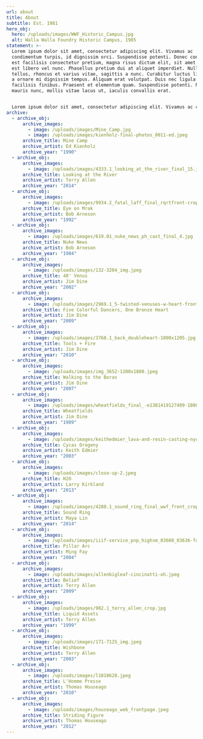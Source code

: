 ```yaml
---
url: about
title: About
subtitle: Est. 1981
hero_obj:
  hero: /uploads/images/WWF_Historic_Campus.jpg
  alt: Walla Walla Foundry Historic Campus, 1985
statement: >-
  Lorem ipsum dolor sit amet, consectetur adipiscing elit. Vivamus ac
  condimentum turpis, id dignissim orci. Suspendisse potenti. Donec consectetur,
  est facilisis consectetur pretium, magna risus dictum elit, sit amet dictum
  est libero vel nunc. Phasellus pretium dui at aliquet imperdiet. Nulla mauris
  tellus, rhoncus et varius vitae, sagittis a nunc. Curabitur luctus ligula leo,
  a ornare mi dignissim tempus. Aliquam erat volutpat. Duis nec ligula vitae mi
  facilisis finibus. Praesent et elementum quam. Suspendisse potenti. Nullam
  mauris nunc, mollis vitae lacus ut, iaculis convallis erat.


  Lorem ipsum dolor sit amet, consectetur adipiscing elit. Vivamus ac condimentum turpis, id dignissim orci. Suspendisse potenti. Donec consectetur, est facilisis consectetur pretium, magna risus dictum elit, sit amet dictum est libero vel nunc. Phasellus pretium dui at aliquet imperdiet. Nulla mauris tellus, rhoncus et varius vitae, sagittis a nunc. Curabitur luctus ligula leo, a ornare mi dignissim tempus. Aliquam erat volutpat. Duis nec ligula vitae mi facilisis finibus. Praesent et elementum quam. Suspendisse potenti. Nullam mauris nunc, mollis vitae lacus ut, iaculis convallis erat.
archive:
  - archive_obj:
      archive_images:
        - image: /uploads/images/Mine_Camp.jpg
        - image: /uploads/images/kienholz-final-photos_0011-ed.jpeg
      archive_title: Mine Camp
      archive_artist: Ed Kienholz
      archive_year: "1990"
  - archive_obj:
      archive_images:
        - image: /uploads/images/4333.1_looking_at_the_river_final_15.jpg
      archive_title: Looking at the River
      archive_artist: Terry Allen
      archive_year: "2014"
  - archive_obj:
      archive_images:
        - image: /uploads/images/9934.2_fatal_laff_final_rqrtfront-crop.jpg
      archive_title: Eye on Mrak
      archive_artist: Bob Arneson
      archive_year: "1992"
  - archive_obj:
      archive_images:
        - image: /uploads/images/619.01_nuke_news_ph_cast_final_4.jpg
      archive_title: Nuke News
      archive_artist: Bob Arneson
      archive_year: "1984"
  - archive_obj:
      archive_images:
        - image: /uploads/images/132-3204_img.jpeg
      archive_title: 40' Venus
      archive_artist: Jim Dine
      archive_year: "2002"
  - archive_obj:
      archive_images:
        - image: /uploads/images/2969.1_5-twisted-venuses-w-heart-front-1800x1275.jpg
      archive_title: Five Colorful Dancers, One Bronze Heart
      archive_artist: Jim Dine
      archive_year: "2009"
  - archive_obj:
      archive_images:
        - image: /uploads/images/3768.1_back_doubleheart-1800x1205.jpg
      archive_title: Tools + Fire
      archive_artist: Jim Dine
      archive_year: "2010"
  - archive_obj:
      archive_images:
        - image: /uploads/images/img_3652-1200x1800.jpeg
      archive_title: Walking to the Boras
      archive_artist: Jim Dine
      archive_year: "2007"
  - archive_obj:
      archive_images:
        - image: /uploads/images/wheatfields_final_-e1381419127409-1800x956.jpeg
      archive_title: Wheatfields
      archive_artist: Jim Dine
      archive_year: "1989"
  - archive_obj:
      archive_images:
        - image: /uploads/images/keithedmier_lava-and-resin-casting-nyc-1800x1352.jpeg
      archive_title: Cycas Orogeny
      archive_artist: Keith Edmier
      archive_year: "2003"
  - archive_obj:
      archive_images:
        - image: /uploads/images/close-up-2.jpeg
      archive_title: H2O
      archive_artist: Larry Kirkland
      archive_year: "2013"
  - archive_obj:
      archive_images:
        - image: /uploads/images/4280.1_sound_ring_final_wwf_front_crop_edit.jpg
      archive_title: Sound Ring
      archive_artist: Maya Lin
      archive_year: "2014"
  - archive_obj:
      archive_images:
        - image: /uploads/images/iiif-service_pnp_highsm_03600_03636-full-pct_25-0-default.jpeg
      archive_title: Pillar Arc
      archive_artist: Ming Fay
      archive_year: "2004"
  - archive_obj:
      archive_images:
        - image: /uploads/images/allenbigleaf-cincinatti-oh.jpeg
      archive_title: Belief
      archive_artist: Terry Allen
      archive_year: "2009"
  - archive_obj:
      archive_images:
        - image: /uploads/images/902.1_terry_allen_crop.jpg
      archive_title: Liquid Assets
      archive_artist: Terry Allen
      archive_year: "1999"
  - archive_obj:
      archive_images:
        - image: /uploads/images/171-7125_img.jpeg
      archive_title: Wishbone
      archive_artist: Terry Allen
      archive_year: "2003"
  - archive_obj:
      archive_images:
        - image: /uploads/images/l1010628.jpeg
      archive_title: L'Homme Presse
      archive_artist: Thomas Houseago
      archive_year: "2010"
  - archive_obj:
      archive_images:
        - image: /uploads/images/houseago_web_frontpage.jpeg
      archive_title: Striding Figure
      archive_artist: Thomas Houseago
      archive_year: "2012"
---
```


